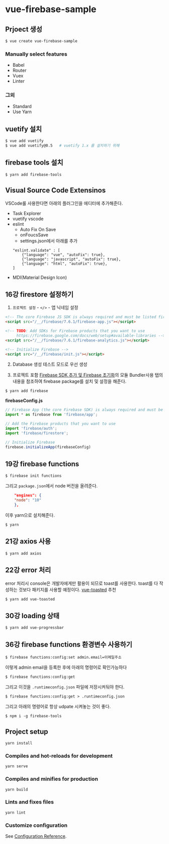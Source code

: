 # vue-firebase-sample

## Prjoect 생성
```bash
$ vue create vue-firebase-sample
```
### Manually select features
- Babel
- Router
- Vuex
- Linter

### 그외
- Standard
- Use Yarn

## vuetify 설치
```bash
$ vue add vuetify
$ vue add vuetify@0.5   # vuetify 1.x 를 설치하기 위해
```

## firebase tools 설치
```bash
$ yarn add firebase-tools
```


## Visual Source Code Extensinos
VSCode룰 사용한다면 아래의 플러그인을 에디터에 추가해준다. 
- Task Explorer
- vuetify vscode
- eslint
    - Auto Fix On Save
    - onFoucsSave
    - settings.json에서 아래를 추가
    ```
    "eslint.validate" : [
        {"language": "vue", "autoFix": true},
        {"language": "javascript", "autoFix": true},
        {"language": "html", "autoFix": true},
    ]
    ```
- MDI(Material Design Icon)

## 16강 firestore 설정하기
1. `프로젝트 설정` - `</>` - 앱 닉네임 설정
```html
<!-- The core Firebase JS SDK is always required and must be listed first -->
<script src="/__/firebase/7.6.1/firebase-app.js"></script>

<!-- TODO: Add SDKs for Firebase products that you want to use
     https://firebase.google.com/docs/web/setup#available-libraries -->
<script src="/__/firebase/7.6.1/firebase-analytics.js"></script>

<!-- Initialize Firebase -->
<script src="/__/firebase/init.js"></script>
```
2. Database 생성
테스트 모드로 우선 생성

3. 프로젝트 포함
[Firebase SDK 추가 및 Firebase 초기화](https://firebase.google.com/docs/web/setup?authuser=0#add-sdks-initialize)의 모듈 Bundler사용 탭의 내용을 참조하여 firebase package를 설치 및 설정을 해준다.
```bash
$ yarn add firebase
```

**firebaseConfig.js**
```js
// Firebase App (the core Firebase SDK) is always required and must be listed first
import * as firebase from 'firebase/app';

// Add the Firebase products that you want to use
import 'firebase/auth';
import 'firebase/firestore';

// Initialize Firebase
firebase.initializeApp(firebaseConfig)
```

## 19강 firebase functions
```
$ firebase init functions
```
그리고 `package.json`에서 node 버전을 올려준다.
```json
    "engines": {
    "node": "10"
    },
```

이후 yarn으로 설치해준다.
```
$ yarn
```

## 21강 axios 사용
```
$ yarn add axios
```

## 22강 error 처리
error 처리시 console은 개발자에게만 활용이 되므로 toast를 사용한다. toast를 다 작성하는 것보다 패키지를 사용할 예정이다. [vue-toasted](https://www.npmjs.com/package/vue-toasted) 추천
```
$ yarn add vue-toasted
```

## 30강 loading 상태
```
$ yarn add vue-progressbar
```

## 36강 firebase functions 환경변수 사용하기
```
$ firebase functions:config:set admin.email=이메일주소
```

이렇게 admin email을 등록한 후에 아래의 명령어로 확인가능하다
```
$ firebase functions:config:get
```

그리고 이것을 `.runtimeconfig.json` 파일에 저장시켜둬야 한다.

```
$ firebase functions:config:get > .runtimeconfig.json
```

그리고 아래의 명령어로 항상 udpate 시켜놓는 것이 좋다.
```
$ npm i -g firebase-tools
```


## Project setup
```
yarn install
```

### Compiles and hot-reloads for development
```
yarn serve
```

### Compiles and minifies for production
```
yarn build
```

### Lints and fixes files
```
yarn lint
```

### Customize configuration
See [Configuration Reference](https://cli.vuejs.org/config/).


